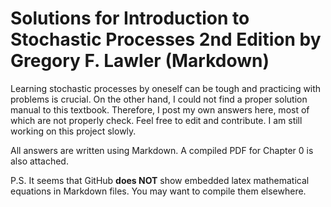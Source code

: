 # Solutions for Introduction to Stochastic Processes 2nd Edition by Gregory F. Lawler (Markdown)

Learning stochastic processes by oneself can be tough and practicing with problems is crucial. On the other hand, I could not find a proper solution manual to this textbook. Therefore, I post my own answers here, most of which are not properly check. Feel free to edit and contribute. I am still working on this project slowly.

All answers are written using Markdown. A compiled PDF for Chapter 0 is also attached.

P.S. It seems that GitHub __does NOT__ show embedded latex mathematical equations in Markdown files. You may want to compile them elsewhere.

